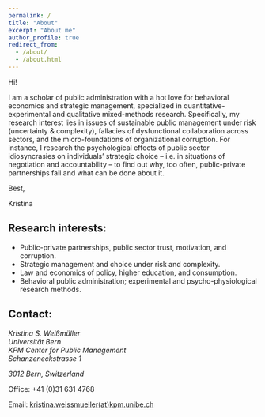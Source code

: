 ```yaml
---
permalink: /
title: "About"
excerpt: "About me"
author_profile: true
redirect_from: 
  - /about/
  - /about.html
---
```


Hi!

I am a scholar of public administration with a hot love for behavioral economics and strategic management, specialized in quantitative-experimental and qualitative mixed-methods research. Specifically, my research interest lies in issues of sustainable public management under risk (uncertainty & complexity), fallacies of dysfunctional collaboration across sectors, and the micro-foundations of organizational corruption. For instance, I research the psychological effects of public sector idiosyncrasies on individuals’ strategic choice – i.e. in situations of negotiation and accountability – to find out why, too often, public-private partnerships fail and what can be done about it.

Best,

Kristina

 

Research interests:
-------------------
* Public-private partnerships, public sector trust, motivation, and corruption.
* Strategic management and choice under risk and complexity.
* Law and economics of policy, higher education, and consumption.
* Behavioral public administration; experimental and psycho-physiological research methods.

 

Contact:
--------

<address>Kristina S. Weißmüller <br />
Universität Bern <br />
KPM Center for Public Management <br />
Schanzeneckstrasse 1 <br/ >

3012 Bern, Switzerland </address>

Office: +41 (0)31 631 4768

Email: <a href="mailto:kristina.weissmueller(at)kpm.unibe.ch">kristina.weissmueller(at)kpm.unibe.ch</a>
